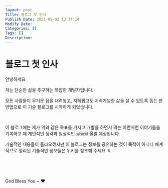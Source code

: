 ```yaml
---
layout: post
Title: 블로그 첫 인사
Publish Date: 2021-09-02 13:34:14
Modify Date: 
Categories: []
Tags: []
Description: 
---
```




# 블로그 첫 인사



안녕하세요

저는 단순한 삶을 추구하는 복잡한 개발자입니다.

모든 사람들이 무거운 짐을 내려놓고, 지혜롭고도 지속가능한 삶을 살 수 있도록
돕는 한 방법으로 이 기술 블로그를 시작하게 되었습니다.

<br>

이 블로그에는 제가 위와 같은 목표를 가지고 개발을 하면서 겪는 이런저런 이야기들을 기록하고 
제 개인적인 생각과 일상적인 글들을 올릴 예정입니다.

기술적인 내용들이 올라오겠지만 이 블로그는 정보를 공유하는 것이 목적이 아니니 
체계적으로 정리된 기술적인 정보들은 위키를 참조해 주세요 ㅎ

<br>
<br>
<br>

God Bless You ~ ❤